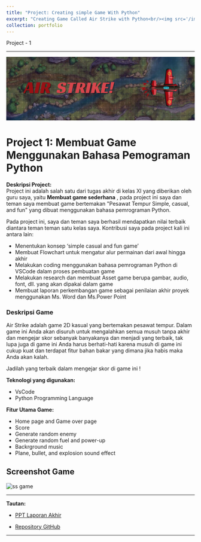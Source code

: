```yaml
---
title: "Project: Creating simple Game With Python"
excerpt: "Creating Game Called Air Strike with Python<br/><img src='/images/Airstrike-logo.png'>"
collection: portfolio
---
```


Project - 1    

---
![Airstrike](/images/Airstrike-3.png)

# Project 1: **Membuat Game Menggunakan Bahasa Pemograman Python**

**Deskripsi Project:**  
Project ini adalah salah satu dari tugas akhir di kelas XI yang diberikan oleh guru saya, yaitu **Membuat game sederhana** , pada project ini saya dan teman saya membuat game bertemakan "Pesawat Tempur Simple, casual, and fun" yang dibuat menggunakan bahasa pemrograman Python.

Pada project ini, saya dan teman saya berhasil mendapatkan nilai terbaik diantara teman teman satu kelas saya. Kontribusi saya pada project kali ini antara lain:
- Menentukan konsep ‘simple casual and fun game’
- Membuat Flowchart untuk mengatur alur permainan dari awal hingga akhir
- Melakukan coding menggunakan bahasa pemrograman Python di VSCode dalam proses pembuatan game
- Melakukan research dan membuat Asset game berupa gambar, audio, font, dll. yang akan dipakai dalam game
- Membuat laporan perkembangan game sebagai penilaian akhir proyek menggunakan Ms. Word dan Ms.Power Point



### Deskripsi Game

Air Strike adalah game 2D kasual yang bertemakan pesawat tempur. Dalam game ini Anda akan disuruh untuk mengalahkan semua musuh tanpa akhir dan mengejar skor sebanyak banyakanya dan menjadi yang terbaik, tak lupa juga di game ini Anda harus berhati-hati karena musuh di game ini cukup kuat dan terdapat fitur bahan bakar yang dimana jika habis maka Anda akan kalah. 

Jadilah yang terbaik dalam mengejar skor di game ini !

**Teknologi yang digunakan:**  
* VsCode
* Python Programming Language

**Fitur Utama Game:**
* Home page and Game over page
* Score
* Generate random enemy
* Generate random fuel and power-up
* Backrground music
* Plane, bullet, and explosion sound effect

## Screenshot Game
![ss game](/images/ss-Airstrike.png)

---

**Tautan:**

* [PPT Laporan Akhir](https://www.canva.com/design/DAGWEY-K4b8/AehxTHNkPEt4riQX-nJMiA/edit?utm_content=DAGWEY-K4b8&utm_campaign=designshare&utm_medium=link2&utm_source=sharebutton)  

* [Repository GitHub](https://github.com/gantengjanuar/Airstrike)

---

